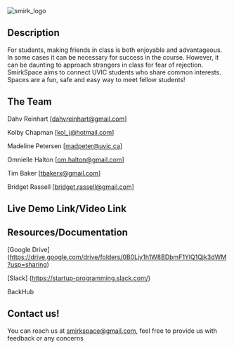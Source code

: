 ![smirk_logo](https://docs.google.com/uc?id=0Bwm6BkzE8IznV2hEZTlVdXRwYVU)

## Description ##

For students, making friends in class is both enjoyable and advantageous.  In some cases it can be necessary for success in the course. However, it can be daunting to approach strangers in class for fear of rejection.
SmirkSpace aims to connect UVIC students who share common interests. Spaces are a fun, safe and easy way to meet fellow students!


## The Team ##

Dahv Reinhart [[dahvreinhart@gmail.com](mailto:dahvreinhart@gmail.com)]

Kolby Chapman [kol_j@hotmail.com]

Madeline Petersen [madpeter@uvic.ca]

Omnielle Halton [om.halton@gmail.com]

Tim Baker [tbakerx@gmail.com]

Bridget Rassell [bridget.rassell@gmail.com]

## Live Demo Link/Video Link ##

## Resources/Documentation ##

[Google Drive] (https://drive.google.com/drive/folders/0B0Ljy1h1W8BDbmF1YlQ1Qjk3dWM?usp=sharing)

[Slack] (https://startup-programming.slack.com/)

BackHub

## Contact us! ##
You can reach us at smirkspace@gmail.com, feel free to provide us with feedback or any concerns

